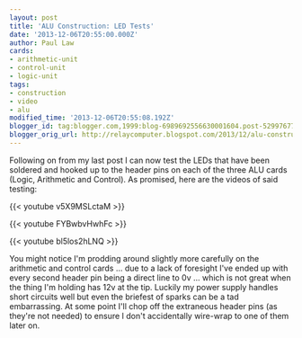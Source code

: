 ```yaml
---
layout: post
title: 'ALU Construction: LED Tests'
date: '2013-12-06T20:55:00.000Z'
author: Paul Law
cards:
- arithmetic-unit
- control-unit
- logic-unit
tags:
- construction
- video
- alu
modified_time: '2013-12-06T20:55:08.192Z'
blogger_id: tag:blogger.com,1999:blog-6989692556630001604.post-5299767763719193145
blogger_orig_url: http://relaycomputer.blogspot.com/2013/12/alu-construction-led-tests.html
---
```


Following on from my last post I can now test the LEDs that have been soldered 
and hooked up to the header pins on each of the three ALU cards (Logic, 
Arithmetic and Control). As promised, here are the videos of said testing:

{{< youtube v5X9MSLctaM >}}

{{< youtube FYBwbvHwhFc >}}

{{< youtube bl5los2hLNQ >}}

You might notice I'm prodding around slightly 
more carefully on the arithmetic and control cards ... due to a lack of 
foresight I've ended up with every second header pin being a direct line to 0v 
... which is not great when the thing I'm holding has 12v at the tip. Luckily 
my power supply handles short circuits well but even the briefest of sparks 
can be a tad embarrassing. At some point I'll chop off the extraneous header 
pins (as they're not needed) to ensure I don't accidentally wire-wrap to one 
of them later on. 
